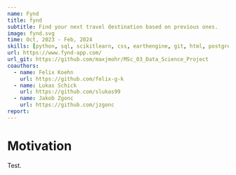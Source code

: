 ```yaml
---
name: Fynd
title: fynd
subtitle: Find your next travel destination based on previous ones.
image: fynd.svg
time: Oct, 2023 - Feb, 2024
skills: [python, sql, scikitlearn, css, earthengine, git, html, postgresql]
url: https://www.fynd-app.com/
url_git: https://github.com/maxjmohr/MSc_03_Data_Science_Project
coauthors:
  - name: Felix Koehn
    url: https://github.com/felix-g-k
  - name: Lukas Schick
    url: https://github.com/slukas99
  - name: Jakob Zgonc
    url: https://github.com/jzgonc
report:
---
```

# Motivation
Test.